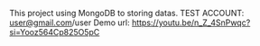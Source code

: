 This project using MongoDB to storing datas.
TEST ACCOUNT: user@gmail.com/user
Demo url: https://youtu.be/n_Z_4SnPwqc?si=Yooz564Cp825O5pC
